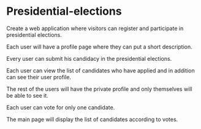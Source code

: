 # Presidential-elections
Create a web application where visitors can register and participate in presidential elections.

Each user will have a profile page where they can put a short description.

Every user can submit his candidacy in the presidential elections.

Each user can view the list of candidates who have applied and in addition can see their user profile.

The rest of the users will have the private profile and only themselves will be able to see it.

Each user can vote for only one candidate.

The main page will display the list of candidates according to votes.
